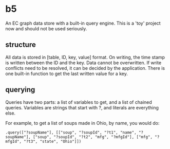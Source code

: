 # b5

An EC graph data store with a built-in query engine. This is a 'toy' project now and should not be used seriously.

## structure
All data is stored in [table, ID, key, value] format. On writing, the time stamp is written between the ID and the key. Data cannot be overwritten. If write conflicts need to be resolved, it can be decided by the application. There is one built-in function to get the last written value for a key. 

## querying
Queries have two parts: a list of variables to get, and a list of chained queries. Variables are strings that start with ?, and literals are everything else. 

For example, to get a list of soups made in Ohio, by name, you would do:

```
.query(["?soupName"], [["soup", "?soupId", "?t1", "name", "?soupName"], ["soup", "?soupId", "?t2", "mfg", "?mfgId"], ["mfg", "?mfgId", "?t3", "state", "Ohio"]])
```


